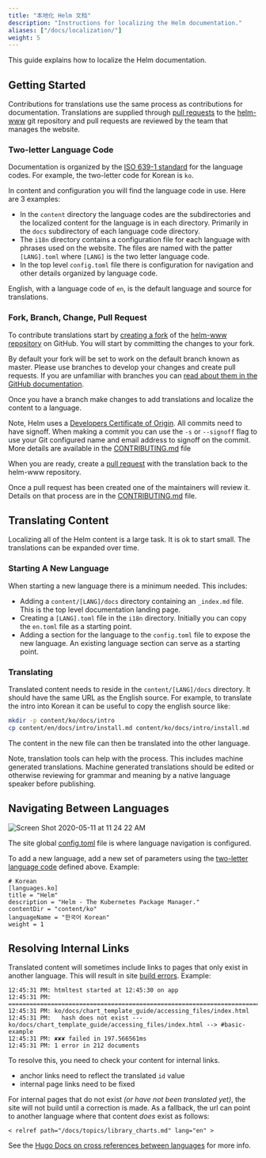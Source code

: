 ```yaml
---
title: "本地化 Helm 文档"
description: "Instructions for localizing the Helm documentation."
aliases: ["/docs/localization/"]
weight: 5
---
```


This guide explains how to localize the Helm documentation.

## Getting Started

Contributions for translations use the same process as contributions for documentation. Translations are supplied through [pull requests](https://help.github.com/en/github/collaborating-with-issues-and-pull-requests/about-pull-requests) to the [helm-www](https://github.com/helm/helm-www) git repository and pull requests are reviewed by the team that manages the website.

### Two-letter Language Code

Documentation is organized by the [ISO 639-1 standard](https://www.loc.gov/standards/iso639-2/php/code_list.php) for the language codes. For example, the two-letter code for Korean is `ko`.

In content and configuration you will find the language code in use. Here are 3 examples:

- In the `content` directory the language codes are the subdirectories and the localized content for the language is in each directory. Primarily in the `docs` subdirectory of each language code directory.
- The `i18n` directory contains a configuration file for each language with phrases used on the website. The files are named with the patter `[LANG].toml` where `[LANG]` is the two letter language code.
- In the top level `config.toml` file there is configuration for navigation and other details organized by language code.

English, with a language code of `en`, is the default language and source for translations.

### Fork, Branch, Change, Pull Request

To contribute translations start by [creating a fork](https://help.github.com/en/github/getting-started-with-github/fork-a-repo) of the [helm-www repository](https://github.com/helm/helm-www) on GitHub. You will start by committing the changes to your fork.

By default your fork will be set to work on the default branch known as master. Please use branches to develop your changes and create pull requests. If you are unfamiliar with branches you can [read about them in the GitHub documentation](https://help.github.com/en/github/collaborating-with-issues-and-pull-requests/about-branches).

Once you have a branch make changes to add translations and localize the content to a language.

Note, Helm uses a [Developers Certificate of Origin](https://developercertificate.org/). All commits need to have signoff. When making a commit you can use the `-s` or `--signoff` flag to use your Git configured name and email address to signoff on the commit. More details are available in the [CONTRIBUTING.md](https://github.com/helm/helm-www/blob/master/CONTRIBUTING.md#sign-your-work) file

When you are ready, create a [pull request](https://help.github.com/en/github/collaborating-with-issues-and-pull-requests/about-pull-requests) with the translation back to the helm-www repository.

Once a pull request has been created one of the maintainers will review it. Details on that process are in the [CONTRIBUTING.md](https://github.com/helm/helm-www/blob/master/CONTRIBUTING.md) file.

## Translating Content

Localizing all of the Helm content is a large task. It is ok to start small. The translations can be expanded over time.

### Starting A New Language

When starting a new language there is a minimum needed. This includes:

- Adding a `content/[LANG]/docs` directory containing an `_index.md` file. This is the top level documentation landing page.
- Creating a `[LANG].toml` file in the `i18n` directory. Initially you can copy the `en.toml` file as a starting point.
- Adding a section for the language to the `config.toml` file to expose the new language. An existing language section can serve as a starting point.

### Translating

Translated content needs to reside in the `content/[LANG]/docs` directory. It should have the same URL as the English source. For example, to translate the intro into Korean it can be useful to copy the english source like:

```sh
mkdir -p content/ko/docs/intro
cp content/en/docs/intro/install.md content/ko/docs/intro/install.md
```

The content in the new file can then be translated into the other language.

Note, translation tools can help with the process. This includes machine generated translations. Machine generated translations should be edited or otherwise reviewing for grammar and meaning by a native language speaker before publishing.

## Navigating Between Languages

![Screen Shot 2020-05-11 at 11 24 22 AM](https://user-images.githubusercontent.com/686194/81597103-035de600-937a-11ea-9834-cd9dcef4e914.png)

The site global [config.toml](https://github.com/helm/helm-www/blob/master/config.toml#L83L89) file is where language navigation is configured.

To add a new language, add a new set of parameters using the [two-letter language code](./localization/#two-letter-language-code) defined above. Example:

```
# Korean
[languages.ko]
title = "Helm"
description = "Helm - The Kubernetes Package Manager."
contentDir = "content/ko"
languageName = "한국어 Korean"
weight = 1
```

## Resolving Internal Links

Translated content will sometimes include links to pages that only exist in another language. This will result in site [build errors](https://app.netlify.com/sites/helm-merge/deploys). Example:

```
12:45:31 PM: htmltest started at 12:45:30 on app
12:45:31 PM: ========================================================================
12:45:31 PM: ko/docs/chart_template_guide/accessing_files/index.html
12:45:31 PM:   hash does not exist --- ko/docs/chart_template_guide/accessing_files/index.html --> #basic-example
12:45:31 PM: ✘✘✘ failed in 197.566561ms
12:45:31 PM: 1 error in 212 documents
```

To resolve this, you need to check your content for internal links.

- anchor links need to reflect the translated `id` value
- internal page links need to be fixed

For internal pages that do not exist _(or have not been translated yet)_, the site will not build until a correction is made. As a fallback, the url can point to another language where that content _does_ exist as follows:

`< relref path="/docs/topics/library_charts.md" lang="en" >`

See the [Hugo Docs on cross references between languages](https://gohugo.io/content-management/cross-references/#link-to-another-language-version) for more info.
